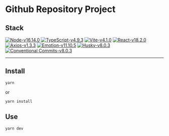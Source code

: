 # Github Repository Project

## Stack

[![Node-v16.14.0](https://img.shields.io/badge/Node-v16.14.0-339933.svg?logo=node.js)](https://www.typescriptlang.org/)
[![TypeScript-v4.9.3](https://img.shields.io/badge/TypeScript-v4.9.3-007ACC.svg?logo=typescript)](https://www.typescriptlang.org/)
[![Vite-v4.1.0](https://img.shields.io/badge/Vite-v4.1.0-646CFF.svg?logo=vite)](https://vitejs-kr.github.io/guide)
[![React-v18.2.0](https://img.shields.io/badge/React-v18.2.0-61DAFB.svg?logo=react)](https://ko.reactjs.org/)
[![Axios-v1.3.3](https://img.shields.io/badge/Axios-v1.3.3-5A29E4.svg?logo=axios)](https://axios-http.com/kr/docs/intro)
[![Emotion-v11.10.5](https://img.shields.io/badge/Emotion-v11.10.5-AC6199.svg)](https://emotion.sh/docs/introduction)
[![Husky-v8.0.3](https://img.shields.io/badge/Husky-v8.0.3-44A833.svg)](https://github.com/typicode/husky)
[![Conventional Commits-v8.0.3](https://img.shields.io/badge/Converntional-Commit-FE5196.svg?logo=conventionalcommits)](https://www.conventionalcommits.org/ko/v1.0.0-beta.4)

---

## Install

    yarn

or

    yarn install

## Use

    yarn dev

